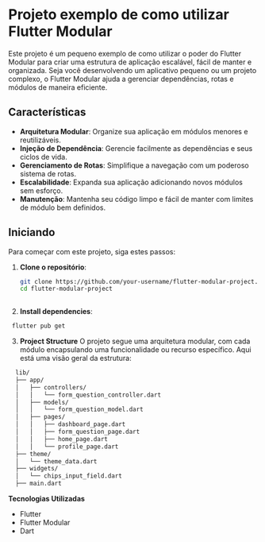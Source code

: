 # Projeto exemplo de como utilizar Flutter Modular

Este projeto é um pequeno exemplo de como utilizar o poder do Flutter Modular para criar uma estrutura de aplicação escalável, fácil de manter e organizada. Seja você desenvolvendo um aplicativo pequeno ou um projeto complexo, o Flutter Modular ajuda a gerenciar dependências, rotas e módulos de maneira eficiente.

## Características

- **Arquitetura Modular**: Organize sua aplicação em módulos menores e reutilizáveis.
- **Injeção de Dependência**: Gerencie facilmente as dependências e seus ciclos de vida.
- **Gerenciamento de Rotas**: Simplifique a navegação com um poderoso sistema de rotas.
- **Escalabilidade**: Expanda sua aplicação adicionando novos módulos sem esforço.
- **Manutenção**: Mantenha seu código limpo e fácil de manter com limites de módulo bem definidos.

## Iniciando

Para começar com este projeto, siga estes passos:

1. **Clone o repositório**:
   ```sh
   git clone https://github.com/your-username/flutter-modular-project.git
   cd flutter-modular-project
  

2. **Install dependencies**:
  ```sh
   flutter pub get
  ```

3. **Project Structure**
O projeto segue uma arquitetura modular, com cada módulo encapsulando uma funcionalidade ou recurso específico. Aqui está uma visão geral da estrutura:

```sh
  lib/
  ├── app/
  │   ├── controllers/
  │   │   └── form_question_controller.dart
  │   ├── models/
  │   │   └── form_question_model.dart
  │   ├── pages/
  │   │   ├── dashboard_page.dart
  │   │   ├── form_question_page.dart
  │   │   ├── home_page.dart
  │   │   └── profile_page.dart
  ├── theme/
  │   └── theme_data.dart
  ├── widgets/
  │   └── chips_input_field.dart
  ├── main.dart
```

**Tecnologias Utilizadas**

- Flutter
- Flutter Modular
- Dart

